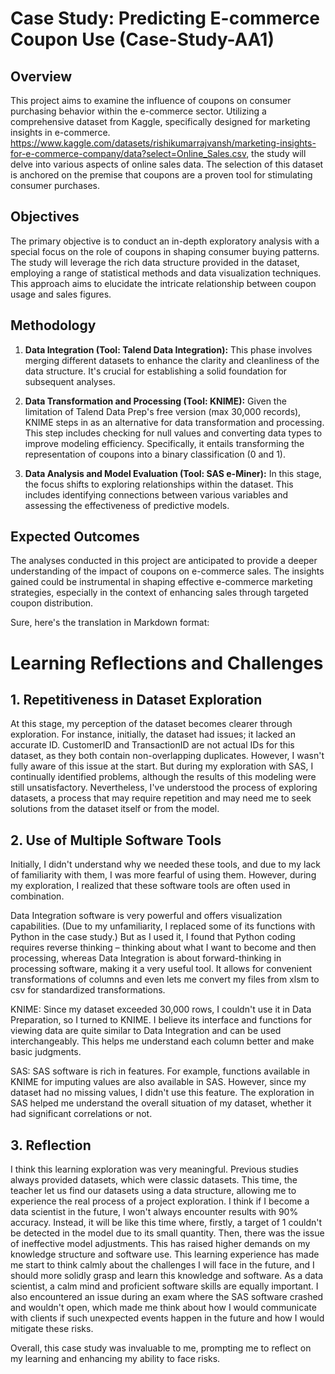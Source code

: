 # Case Study: Predicting E-commerce Coupon Use (Case-Study-AA1)

## Overview

This project aims to examine the influence of coupons on consumer purchasing behavior within the e-commerce sector. Utilizing a comprehensive dataset from Kaggle, specifically designed for marketing insights in e-commerce. https://www.kaggle.com/datasets/rishikumarrajvansh/marketing-insights-for-e-commerce-company/data?select=Online_Sales.csv, the study will delve into various aspects of online sales data. The selection of this dataset is anchored on the premise that coupons are a proven tool for stimulating consumer purchases.

## Objectives

The primary objective is to conduct an in-depth exploratory analysis with a special focus on the role of coupons in shaping consumer buying patterns. The study will leverage the rich data structure provided in the dataset, employing a range of statistical methods and data visualization techniques. This approach aims to elucidate the intricate relationship between coupon usage and sales figures.

## Methodology

1. **Data Integration (Tool: Talend Data Integration):** This phase involves merging different datasets to enhance the clarity and cleanliness of the data structure. It's crucial for establishing a solid foundation for subsequent analyses.

2. **Data Transformation and Processing (Tool: KNIME):** Given the limitation of Talend Data Prep's free version (max 30,000 records), KNIME steps in as an alternative for data transformation and processing. This step includes checking for null values and converting data types to improve modeling efficiency. Specifically, it entails transforming the representation of coupons into a binary classification (0 and 1).

3. **Data Analysis and Model Evaluation (Tool: SAS e-Miner):** In this stage, the focus shifts to exploring relationships within the dataset. This includes identifying connections between various variables and assessing the effectiveness of predictive models.

## Expected Outcomes

The analyses conducted in this project are anticipated to provide a deeper understanding of the impact of coupons on e-commerce sales. The insights gained could be instrumental in shaping effective e-commerce marketing strategies, especially in the context of enhancing sales through targeted coupon distribution.

Sure, here's the translation in Markdown format:


# Learning Reflections and Challenges

## 1. Repetitiveness in Dataset Exploration
At this stage, my perception of the dataset becomes clearer through exploration. For instance, initially, the dataset had issues; it lacked an accurate ID. CustomerID and TransactionID are not actual IDs for this dataset, as they both contain non-overlapping duplicates. However, I wasn't fully aware of this issue at the start. But during my exploration with SAS, I continually identified problems, although the results of this modeling were still unsatisfactory. Nevertheless, I've understood the process of exploring datasets, a process that may require repetition and may need me to seek solutions from the dataset itself or from the model.

## 2. Use of Multiple Software Tools
Initially, I didn't understand why we needed these tools, and due to my lack of familiarity with them, I was more fearful of using them. However, during my exploration, I realized that these software tools are often used in combination.  

Data Integration software is very powerful and offers visualization capabilities. (Due to my unfamiliarity, I replaced some of its functions with Python in the case study.) But as I used it, I found that Python coding requires reverse thinking – thinking about what I want to become and then processing, whereas Data Integration is about forward-thinking in processing software, making it a very useful tool. It allows for convenient transformations of columns and even lets me convert my files from xlsm to csv for standardized transformations.  

KNIME: Since my dataset exceeded 30,000 rows, I couldn't use it in Data Preparation, so I turned to KNIME. I believe its interface and functions for viewing data are quite similar to Data Integration and can be used interchangeably. This helps me understand each column better and make basic judgments.  

SAS: SAS software is rich in features. For example, functions available in KNIME for imputing values are also available in SAS. However, since my dataset had no missing values, I didn't use this feature. The exploration in SAS helped me understand the overall situation of my dataset, whether it had significant correlations or not.

## 3. Reflection
I think this learning exploration was very meaningful. Previous studies always provided datasets, which were classic datasets. This time, the teacher let us find our datasets using a data structure, allowing me to experience the real process of a project exploration. I think if I become a data scientist in the future, I won't always encounter results with 90% accuracy. Instead, it will be like this time where, firstly, a target of 1 couldn't be detected in the model due to its small quantity. Then, there was the issue of ineffective model adjustments. This has raised higher demands on my knowledge structure and software use. This learning experience has made me start to think calmly about the challenges I will face in the future, and I should more solidly grasp and learn this knowledge and software. As a data scientist, a calm mind and proficient software skills are equally important.
I also encountered an issue during an exam where the SAS software crashed and wouldn't open, which made me think about how I would communicate with clients if such unexpected events happen in the future and how I would mitigate these risks.

Overall, this case study was invaluable to me, prompting me to reflect on my learning and enhancing my ability to face risks.
